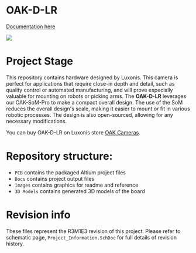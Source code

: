 # OAK-D-LR

[Documentation here](https://docs.luxonis.com/projects/hardware/en/latest/pages/OAK-D-LR.html)

![](https://docs-old.luxonis.com/projects/hardware/en/latest/_images/oak-d-lr-bottom1.jpg)

# Project Stage

This repository contains hardware designed by Luxonis. This camera is perfect for applications that require close-in depth and detail, such as quality control or automated manufacturing, and will prove especially valuable for mounting on robots or picking arms. The **OAK-D-LR** leverages our OAK-SoM-Pro to make a compact overall design. The use of the SoM reduces the overall design's scale, making it easier to mount or fit in various robotic processes. The design is also open-sourced, allowing for any necessary modifications.

You can buy OAK-D-LR on Luxonis store [OAK Cameras](https://shop.luxonis.com/products/oak-d-lr).

# Repository structure:
* `PCB` contains the packaged Altium project files
* `Docs` contains project output files
* `Images` contains graphics for readme and reference
* `3D Models` contains generated 3D models of the board

<!-- # Key features

* USB-C connector for both power and communication, supporting USB2 and USB3 protocols (5Gbps / 10Gbps)
* BMI270 IMU, 6-axis sensor combining accelerometer and gyroscope
* Primarily used for short range functionalities 
* Encoding: H.264, H.265, MJPEG - 4K/30FPS, 1080P/60FPS
* 2 x NFOV Cameras (near field of view with fixed focus)
* Stereo depth perception at 120 FPS with filtering
* Object tracking: 2D and 3D tracking

* Design files produced with Altium Designer 24 -->

# Revision info

These files represent the R3M1E3 revision of this project. Please refer to schematic page, `Project_Information.SchDoc` for full details of revision history.




